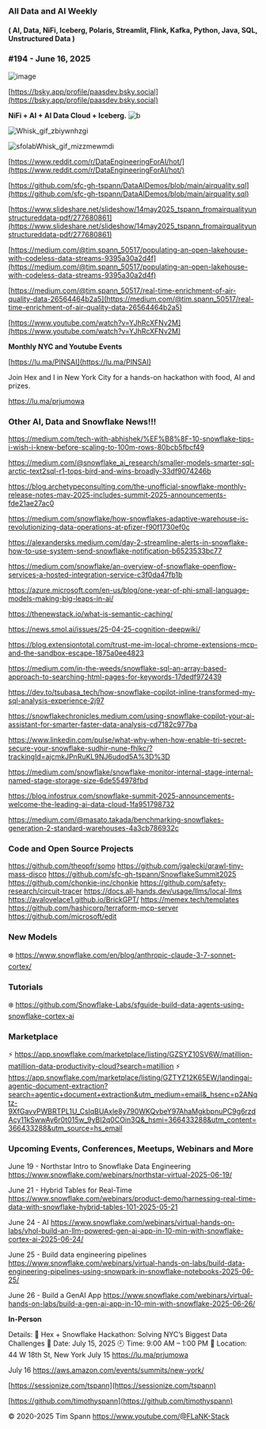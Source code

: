###  All Data and AI Weekly 
#### ( AI, Data, NiFi, Iceberg, Polaris, Streamlit, Flink, Kafka, Python, Java, SQL, Unstructured Data )  
### #194 - June 16, 2025

![image](https://github.com/user-attachments/assets/91b059cf-1238-43ba-a270-c122ada21ca4)


[https://bsky.app/profile/paasdev.bsky.social](https://bsky.app/profile/paasdev.bsky.social)

**NiFi + AI + AI Data Cloud + Iceberg.**
![b](https://images.credential.net/badge/tiny/g6fomszs_1741624330730_badge.png)


![Whisk_gif_zbiywnhzgi](https://github.com/user-attachments/assets/8dce8b4a-c27c-4e79-b983-ea24698ec96a)


![sfolabWhisk_gif_mizzmewmdi](https://github.com/user-attachments/assets/3580d3c7-a0f0-4e5e-a13c-488685901660)


[https://www.reddit.com/r/DataEngineeringForAI/hot/](https://www.reddit.com/r/DataEngineeringForAI/hot/)


[https://github.com/sfc-gh-tspann/DataAIDemos/blob/main/airquality.sql](https://github.com/sfc-gh-tspann/DataAIDemos/blob/main/airquality.sql)

[https://www.slideshare.net/slideshow/14may2025_tspann_fromairqualityunstructureddata-pdf/277680861](https://www.slideshare.net/slideshow/14may2025_tspann_fromairqualityunstructureddata-pdf/277680861)

[https://medium.com/@tim.spann_50517/populating-an-open-lakehouse-with-codeless-data-streams-9395a30a2d4f](https://medium.com/@tim.spann_50517/populating-an-open-lakehouse-with-codeless-data-streams-9395a30a2d4f)

[https://medium.com/@tim.spann_50517/real-time-enrichment-of-air-quality-data-26564464b2a5](https://medium.com/@tim.spann_50517/real-time-enrichment-of-air-quality-data-26564464b2a5)

[https://www.youtube.com/watch?v=YJhRcXFNv2M](https://www.youtube.com/watch?v=YJhRcXFNv2M)



**Monthly NYC and Youtube Events**

[https://lu.ma/PINSAI](https://lu.ma/PINSAI)

Join Hex and I in New York City for a hands-on hackathon with food, AI and prizes.

https://lu.ma/prjumowa





### Other AI, Data and Snowflake News!!!

https://medium.com/tech-with-abhishek/%EF%B8%8F-10-snowflake-tips-i-wish-i-knew-before-scaling-to-100m-rows-80bcb5fbcf49


https://medium.com/@snowflake_ai_research/smaller-models-smarter-sql-arctic-text2sql-r1-tops-bird-and-wins-broadly-33df9074246b

https://blog.archetypeconsulting.com/the-unofficial-snowflake-monthly-release-notes-may-2025-includes-summit-2025-announcements-fde21ae27ac0

https://medium.com/snowflake/how-snowflakes-adaptive-warehouse-is-revolutionizing-data-operations-at-pfizer-f90f1730ef0c

https://alexandersks.medium.com/day-2-streamline-alerts-in-snowflake-how-to-use-system-send-snowflake-notification-b6523533bc77

https://medium.com/snowflake/an-overview-of-snowflake-openflow-services-a-hosted-integration-service-c3f0da47fb1b

https://azure.microsoft.com/en-us/blog/one-year-of-phi-small-language-models-making-big-leaps-in-ai/

https://thenewstack.io/what-is-semantic-caching/

https://news.smol.ai/issues/25-04-25-cognition-deepwiki/

https://blog.extensiontotal.com/trust-me-im-local-chrome-extensions-mcp-and-the-sandbox-escape-1875a0ee4823

https://medium.com/in-the-weeds/snowflake-sql-an-array-based-approach-to-searching-html-pages-for-keywords-17dedf972439

https://dev.to/tsubasa_tech/how-snowflake-copilot-inline-transformed-my-sql-analysis-experience-2j97

https://snowflakechronicles.medium.com/using-snowflake-copilot-your-ai-assistant-for-smarter-faster-data-analysis-cd7182c977ba

https://www.linkedin.com/pulse/what-why-when-how-enable-tri-secret-secure-your-snowflake-sudhir-nune-fhlkc/?trackingId=ajcmkJPnRuKL9NJ6udod5A%3D%3D

https://medium.com/snowflake/snowflake-monitor-internal-stage-internal-named-stage-storage-size-6de554978fbd

https://blog.infostrux.com/snowflake-summit-2025-announcements-welcome-the-leading-ai-data-cloud-1fa951798732

https://medium.com/@masato.takada/benchmarking-snowflakes-generation-2-standard-warehouses-4a3cb786932c


### Code and Open Source Projects

https://github.com/theopfr/somo
https://github.com/jgalecki/qrawl-tiny-mass-disco
https://github.com/sfc-gh-tspann/SnowflakeSummit2025
https://github.com/chonkie-inc/chonkie
https://github.com/safety-research/circuit-tracer
https://docs.all-hands.dev/usage/llms/local-llms
https://avalovelace1.github.io/BrickGPT/
https://memex.tech/templates
https://github.com/hashicorp/terraform-mcp-server
https://github.com/microsoft/edit


### New Models


❄️  https://www.snowflake.com/en/blog/anthropic-claude-3-7-sonnet-cortex/


### Tutorials

❄️  https://github.com/Snowflake-Labs/sfguide-build-data-agents-using-snowflake-cortex-ai


### Marketplace

⚡️ https://app.snowflake.com/marketplace/listing/GZSYZ10SV6W/matillion-matillion-data-productivity-cloud?search=matillion
⚡️ https://app.snowflake.com/marketplace/listing/GZTYZ12K65EW/landingai-agentic-document-extraction?search=agentic+document+extraction&utm_medium=email&_hsenc=p2ANqtz-9XfGavvPWBRTPL1U_CslqBUAxle8y790WKQvbeY97AhaMgkbpnuPC9g6rzdAcy11kSwwAy6r0t015w_9yBI2q0COin3Q&_hsmi=366433288&utm_content=366433288&utm_source=hs_email


### Upcoming Events, Conferences, Meetups, Webinars and More



June 19 - Northstar Intro to Snowflake Data Engineering
https://www.snowflake.com/webinars/northstar-virtual-2025-06-19/

June 21 - Hybrid Tables for Real-Time
https://www.snowflake.com/webinars/product-demo/harnessing-real-time-data-with-snowflake-hybrid-tables-101-2025-05-21

June 24 - AI
https://www.snowflake.com/webinars/virtual-hands-on-labs/vhol-build-an-llm-powered-gen-ai-app-in-10-min-with-snowflake-cortex-ai-2025-06-24/

June 25 - Build data engineering pipelines
https://www.snowflake.com/webinars/virtual-hands-on-labs/build-data-engineering-pipelines-using-snowpark-in-snowflake-notebooks-2025-06-25/

June 26 - Build a GenAI App
https://www.snowflake.com/webinars/virtual-hands-on-labs/build-a-gen-ai-app-in-10-min-with-snowflake-2025-06-26/


**In-Person**




Details:
🔹 Hex + Snowflake Hackathon: Solving NYC’s Biggest Data Challenges
📅 Date: July 15, 2025
🕘 Time: 9:00 AM – 1:00 PM
📍 Location: 44 W 18th St, New York
July 15
https://lu.ma/prjumowa

July 16
https://aws.amazon.com/events/summits/new-york/




[https://sessionize.com/tspann](https://sessionize.com/tspann)

[https://github.com/timothyspann](https://github.com/timothyspann)



&copy; 2020-2025 Tim Spann  https://www.youtube.com/@FLaNK-Stack

